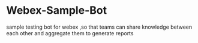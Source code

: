 # Webex-Sample-Bot
sample testing bot for webex ,so that teams can share knowledge between each other and aggregate them to generate reports


